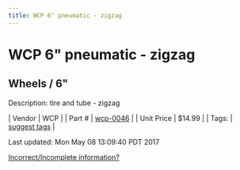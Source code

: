 ```yaml
---
title: WCP 6" pneumatic - zigzag
---
```


# WCP 6" pneumatic - zigzag
## Wheels / 6"
Description: 	tire and tube - zigzag 

| Vendor | WCP | 
| Part # | [wcp-0046](http://www.wcproducts.net/pneumatic-wheels) | 
| Unit Price | $14.99 | 
| Tags: | [suggest tags](https://docs.google.com/forms/d/e/1FAIpQLSeWyY8v3RgOty-MyWmh9U0iivNYN_molChYyS-0U-o-kOAv_g/viewform) | 

Last updated: Mon May 08 13:09:40 PDT 2017

 [Incorrect/Incomplete information?](https://docs.google.com/forms/d/e/1FAIpQLSeWyY8v3RgOty-MyWmh9U0iivNYN_molChYyS-0U-o-kOAv_g/viewform)